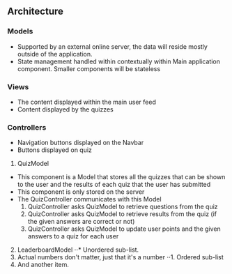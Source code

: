 ## Architecture
### Models
* Supported by an external online server, the data will reside mostly outside of the application.
* State management handled within contextually within Main application component. Smaller components will be stateless
### Views
* The content displayed within the main user feed
* Content displayed by the quizzes
### Controllers
* Navigation buttons displayed on the Navbar
* Buttons displayed on quiz

1. QuizModel
  * This component is a Model that stores all the quizzes that can be shown to the user and the results of each quiz that the user has submitted 
  * This component is only stored on the server 
  * The QuizController communicates with this Model 
    1. QuizController asks QuizModel to retrieve questions from the quiz 
    2. QuizController asks QuizModel to retrieve results from the quiz (if the given answers are correct or not)
    3. QuizController asks QuizModel to update user points and the given answers to a quiz for each user
2. LeaderboardModel
⋅⋅* Unordered sub-list. 
1. Actual numbers don't matter, just that it's a number
⋅⋅1. Ordered sub-list
4. And another item.





